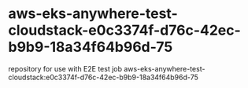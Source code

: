 # aws-eks-anywhere-test-cloudstack-e0c3374f-d76c-42ec-b9b9-18a34f64b96d-75
repository for use with E2E test job aws-eks-anywhere-test-cloudstack:e0c3374f-d76c-42ec-b9b9-18a34f64b96d-75

